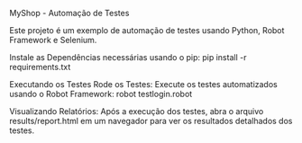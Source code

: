 MyShop - Automação de Testes

Este projeto é um exemplo de automação de testes usando Python, Robot Framework e Selenium.

Instale as Dependências necessárias usando o pip:
pip install -r requirements.txt

Executando os Testes
Rode os Testes:
Execute os testes automatizados usando o Robot Framework:
robot testlogin.robot

Visualizando Relatórios:
Após a execução dos testes, abra o arquivo results/report.html em um navegador para ver os resultados detalhados dos testes.

